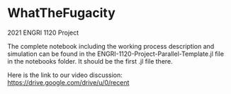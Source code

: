 # WhatTheFugacity
2021 ENGRI 1120 Project

The complete notebook including the working process description and simulation can be found in the ENGRI-1120-Project-Parallel-Template.jl file in the notebooks folder. It should be the first .jl file there. 

Here is the link to our video discussion: https://drive.google.com/drive/u/0/recent
